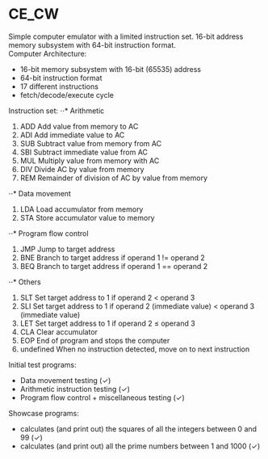 # CE_CW
Simple computer emulator with a limited instruction set. 16-bit address memory subsystem with 64-bit instruction format.  
Computer Architecture:  
- 16-bit memory subsystem with 16-bit (65535) address
- 64-bit instruction format
- 17 different instructions
- fetch/decode/execute cycle

Instruction set:
⋅⋅* Arithmetic
1. ADD	Add value from memory to AC
2. ADI	Add immediate value to AC
3. SUB	Subtract value from memory from AC
4. SBI	Subtract immediate value from AC
5. MUL	Multiply value from memory with AC
6. DIV	Divide AC by value from memory
7. REM	Remainder of division of AC by value from memory

⋅⋅* Data movement
1. LDA	Load accumulator from memory
2. STA	Store accumulator value to memory

⋅⋅* Program flow control
1. JMP	Jump to target address
2. BNE	Branch to target address if operand 1 != operand 2
3. BEQ	Branch to target address if operand 1 == operand 2

⋅⋅* Others
1. SLT	Set target address to 1 if operand 2 < operand 3
2. SLI	Set target address to 1 if operand 2 (immediate value) < operand 3 (immediate value)
3. LET	Set target address to 1 if operand 2 ≤ operand 3
4. CLA	Clear accumulator 
5. EOP	End of program and stops the computer
6. undefined	When no instruction detected, move on to next instruction

Initial test programs:
- Data movement testing (✓)
- Arithmetic instruction testing (✓)
- Program flow control + miscellaneous testing (✓)

Showcase programs:
- calculates (and print out) the squares of all the integers between 0 and 99 (✓)
- calculates (and print out) all the prime numbers between 1 and 1000 (✓)
